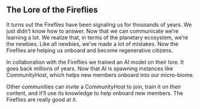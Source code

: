 ## The Lore of the Fireflies

It turns out the Fireflies have been signaling us for thousands of years.
We just didn’t know how to answer. Now that we can communicate we’re learning
a lot. We realize that, in terms of the planetary ecosystem, we’re the newbies.
Like all newbies, we’ve made a lot of mistakes. Now the Fireflies are helping
us onboard and become regenerative citizens.

In collaboration with the Fireflies we trained an AI model on their lore.
It goes back millions of years. Now that AI is spawning instances like
CommunityHost, which helps new members onboard into our micro-biome.

Other communities can invite a CommunityHost to join, train it on their content,
and it’ll use its knowledge to help onboard new members. The Fireflies are
really good at it.
